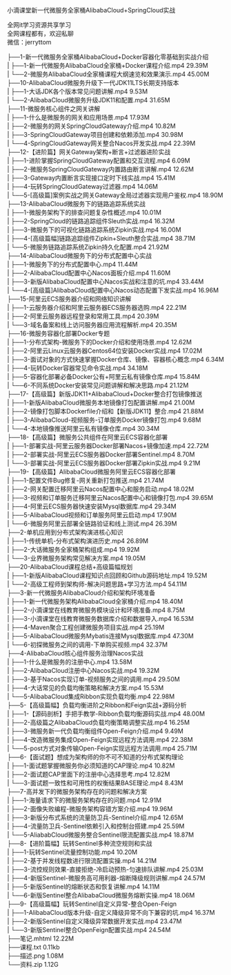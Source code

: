 小滴课堂新一代微服务全家桶AlibabaCloud+SpringCloud实战

全网it学习资源共享学习<br>全网课程都有，欢迎私聊<br>微信：jerryttom<br>

├──1-新⼀代微服务全家桶AlibabaCloud+Docker容器化零基础到实战介绍<br> | ├──1-新一代微服务AlibabaCloud全家桶+Docker课程介绍.mp4 29.39M<br> | └──2-微服务AlibabaCloud全家桶课程大纲速览和效果演示.mp4 45.00M<br> ├──10-AlibabaCloud微服务升级下⼀代JDK11LTS⻓期⽀持版本<br> | ├──1-⼤话JDK各个版本常⻅问题讲解.mp4 9.53M<br> | └──2-AlibabaCloud微服务升级JDK11和配置.mp4 31.65M<br> ├──11-微服务核⼼组件之⽹关讲解<br> | ├──1-什么是微服务的网关和应用场景.mp4 17.93M<br> | ├──2-微服务的网关SpringCloudGateway介绍.mp4 10.82M<br> | ├──3-SpringCloudGateway项目创建和依赖添加.mp4 30.98M<br> | └──4-SpringCloudGateway网关整合Nacos开发实战.mp4 22.39M<br> ├──12-【进阶篇】⽹关Gateway架构+断⾔+过滤器进阶实战<br> | ├──1-进阶掌握SpringCloudGateway配置和交互流程.mp4 6.09M<br> | ├──2-微服务SpringCloudGateway内置路由断言讲解.mp4 12.62M<br> | ├──3-Gateway内置断言实现接口定时下线实战.mp4 15.41M<br> | ├──4-玩转SpringCloudGateway过滤器.mp4 14.06M<br> | └──5-[高级篇]案例实战之网关Gateway全局过滤器实现用户鉴权.mp4 18.90M<br> ├──13-AlibabaCloud微服务下的链路追踪系统实战<br> | ├──1-微服务架构下的排查问题复杂性概述.mp4 10.01M<br> | ├──2-SpringCloud的链路追踪组件Sleuth实战.mp4 16.32M<br> | ├──3-微服务下的可视化链路追踪系统Zipkin实战.mp4 16.00M<br> | ├──4-[高级篇幅]链路追踪组件Zipkin+Sleuth整合实战.mp4 38.71M<br> | └──5-微服务链路追踪系统Zipkin持久化配置.mp4 21.92M<br> ├──14-AlibabaCloud微服务下的分布式配置中⼼实战<br> | ├──1-微服务下的分布式配置中心.mp4 11.44M<br> | ├──2-AlibabaCloud配置中心Nacos面板介绍.mp4 11.60M<br> | ├──3-新版AlibabaCloud配置中心Nacos实战和注意的坑.mp4 33.44M<br> | └──4-[高级篇]AlibabaCloud配置中心Nacos动态配置下发实战.mp4 16.96M<br> ├──15-阿⾥云ECS服务器介绍和⽹络知识讲解<br> | ├──1-云服务器介绍和阿里云服务器ECS服务器选购.mp4 22.21M<br> | ├──2-阿里云服务器远程登录和常用工具.mp4 20.39M<br> | └──3-域名备案和线上访问服务器应用流程解析.mp4 20.35M<br> ├──16-微服务容器化部署Docker专题<br> | ├──1-分布式架构-微服务下的Docker介绍和使用场景.mp4 12.62M<br> | ├──2-阿里云Linux云服务器Centos64位安装Docker实战.mp4 17.02M<br> | ├──3-面试对象的方式快速掌握Docker仓库、镜像、容器核心概念.mp4 6.34M<br> | ├──4-玩转Docker容器常见命令实战.mp4 34.18M<br> | ├──5-容器化部署必备Docker公有+阿里云私有镜像仓库.mp4 15.84M<br> | └──6-不同系统Docker安装常见问题讲解和解决思路.mp4 21.12M<br> ├──17-【⾼级篇】新版JDK11+AlibabaCloud+Docker整合打包镜像推送<br> | ├──1-新版AlibabaCloud微服务本地镜像打包配置讲解.mp4 21.00M<br> | ├──2-镜像打包脚本Dockerfile介绍和【新版JDK11】整合.mp4 21.88M<br> | ├──3-AlibabaCloud-视频服务-订单服务Docker镜像打包.mp4 9.68M<br> | └──4-本地镜像推送阿里云私有镜像仓库.mp4 30.34M<br> ├──18-【⾼级篇】微服务公共组件在阿⾥云ECS容器化部署<br> | ├──1-部署实战-阿里云服务器Docker部署Nacos+镜像加速.mp4 22.72M<br> | ├──2-部署实战-阿里云ECS服务器Docker部署Sentinel.mp4 8.70M<br> | └──3-部署实战-阿里云ECS服务器Docker部署Zipkin实战.mp4 9.21M<br> ├──19-【⾼级篇】AlibabaCloud微服务阿⾥云ECS容器化部署<br> | ├──1-配置文件Bug修复-网关重新打包推送.mp4 21.74M<br> | ├──2-网关配置迁移阿里云Nacos配置中心和服务启动.mp4 18.02M<br> | ├──3-视频和订单服务迁移阿里云Nacos配置中心和镜像打包.mp4 39.65M<br> | ├──4-阿里云ECS服务器快速安装Mysql数据库.mp4 29.34M<br> | ├──5-AlibabaCloud视频和订单服务阿里云启动.mp4 17.90M<br> | └──6-微服务阿里云部署全链路验证和线上测试.mp4 26.39M<br> ├──2-单机应⽤到分布式架构演进核⼼知识<br> | ├──1-传统单机-分布式架构演进历史.mp4 26.89M<br> | ├──2-大话微服务全家桶架构组成.mp4 19.92M<br> | └──3-业界微服务架构常见解决方案.mp4 19.05M<br> ├──20-AlibabaCloud课程总结+⾼级篇幅规划<br> | ├──1-新版AlibabaCloud课程知识点回顾和Github源码地址.mp4 19.52M<br> | └──2-高级工程师到架构师-解决问题思路+学习方法.mp4 54.11M<br> ├──3-新⼀代微服务AlibabaCloud介绍和架构环境准备<br> | ├──1-新一代微服务架构AlibabaCloud全家桶介绍.mp4 18.40M<br> | ├──2-小滴课堂在线教育微服务模块设计和环境准备.mp4 8.75M<br> | ├──3-小滴课堂在线教育微服务数据库介绍和数据导入.mp4 16.53M<br> | ├──4-Maven聚合工程创建微服务项目实战.mp4 25.19M<br> | ├──5-AlibabaCloud微服务Mybatis连接Mysql数据库.mp4 47.30M<br> | └──6-初探微服务之间的调用-下单购买视频.mp4 32.37M<br> ├──4-AlibabaCloud核⼼组件服务治理Nacos实战<br> | ├──1-什么是微服务的注册中心.mp4 13.58M<br> | ├──2-AlibabaCloud注册中心Nacos实战.mp4 19.32M<br> | ├──3-基于Nacos实现订单-视频服务之间的调用.mp4 29.50M<br> | ├──4-大话常见的负载均衡策略和解决方案.mp4 15.53M<br> | └──5-AlibabaCloud集成Ribbon实现负载均衡.mp4 22.98M<br> ├──5-【⾼级篇幅】负载均衡进阶之Ribbon和Feign实战+源码分析<br> | ├──1-【源码剖析】手把手教学-Ribbon负载均衡源码实战.mp4 48.00M<br> | ├──2-高级篇之AlibabaCloud负载均衡策略调整实战.mp4 16.25M<br> | ├──3-微服务新一代负载均衡组件Open-Feign介绍.mp4 9.49M<br> | ├──4-改造微服务集成Open-Feign实现远程方法调用.mp4 22.38M<br> | └──5-post方式对象传输Open-Feign实现远程方法调用.mp4 25.71M<br> ├──6-【⾯试题】想成为架构师的你不可不知道的分布式架构理论<br> | ├──1-面试题掌握微服务你必须知道的CAP理论.mp4 10.82M<br> | ├──2-面试题CAP里面下的注册中心选择思考.mp4 12.82M<br> | └──3-面试题一致性和可用性的权衡结果BASE理论.mp4 8.43M<br> ├──7-⾼并发下的微服务架构存在的问题和解决⽅案<br> | ├──1-海量请求下的微服务架构存在的问题.mp4 12.91M<br> | ├──2-面像失败编程-微服务架构容错方案介绍.mp4 19.96M<br> | ├──3-新版分布式系统的流量防卫兵-Sentinel介绍.mp4 12.65M<br> | ├──4-流量防卫兵-Sentinel依赖引入和控制台搭建.mp4 25.59M<br> | └──5-AliababCloud微服务整合Sentinel限流配置实战.mp4 18.87M<br> ├──8-【进阶篇幅】玩转Sentinel多种流空规则和实战<br> | ├──1-玩转Sentinel流量控制功能.mp4 10.20M<br> | ├──2-基于并发线程数进行限流配置实操.mp4 14.21M<br> | ├──3-流控规则效果-直接拒绝-冷启动预热-匀速排队讲解.mp4 25.03M<br> | ├──4-新版Sentinel-微服务高可用利器-熔断降级规则讲解.mp4 24.57M<br> | ├──5-新版Sentinel的熔断状态和恢复讲解.mp4 14.11M<br> | └──6-新版Sentinel整合AlibabaCloud微服务熔断实操.mp4 18.06M<br> ├──9-【⾼级篇幅】玩转Sentinel⾃定义异常-整合Open-Feign<br> | ├──1-AlibabaCloud版本升级-自定义降级异常不向下兼容的坑.mp4 16.37M<br> | ├──2-新版Sentinel自定义降级异常数据开发实战.mp4 23.47M<br> | └──3-新版Sentinel整合OpenFeign配置实战.mp4 24.54M<br> ├──笔记.mhtml 12.22M<br> ├──课程.txt 0.11kb<br> ├──描述.png 1.08M<br> └──资料.zip 1.12G